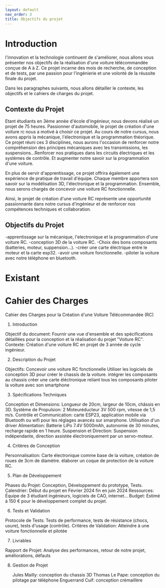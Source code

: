 ```yaml
---
layout: default
nav_order: 3
title: Objectifs du projet
---
```


# Introduction
l'innovation et la technologie continuent de s'améliorer, nous allons vous présenter nos objectifs de la réalisation d'une voiture télécommandée conçue de A à Z. Ce projet incarne des mois de recherche, de conception et de tests, par une passion pour l'ingénierie et une volonté de la réussite finale du projet.

Dans les paragraphes suivants, nous allons détailler le contexte, les objectifs et le cahiers de charges du projet.




## Contexte du Projet

Etant étudiants en 3ème année d'école d'ingénieur, nous devons réalisé un projet de 75 heures.
Passionner d'automobile, le projet de création d'une voiture rc nous a motivé à choisir ce projet. Au cours de notre cursus, nous avons appris la mécanique, l'électronique et la programmation théorique. 
Ce projet réuni ces 3 disciplines, nous aurons l'occasion de renforcer notre compréhension des principes mécaniques avec les transmissions, les suspensions...Renforcer nos pratiques dans les circuits électriques et les systèmes de contrôle. Et augmenter notre savoir sur la programmation d'une voiture.

En plus de servir d'apprentissage, ce projet offrira également une expérience de pratique de travail d'équipe. Chaque membre apportera son savoir sur la modélisation 3D, l'électronique et la programmation. Ensemble, nous serons chargés de concevoir une voiture RC fonctionnelle.

Ainsi, le projet de création d'une voiture RC représente une opportunité passionnante dans notre cursus d'ingénieur et de renforcer nos compétences techniques et collaboration.

## Objectifs du Projet

-apprentissage sur la mécanique, l'electronique et la programmation d'une voiture RC.
-conception 3D de la voiture RC.
-Choix des bons composants (batteries, moteur, suppension...).
-créer une carte éléctrique entre le moteur et la carte esp32.
-avoir une voiture fonctionnelle.
-piloter la voiture avec notre téléphone en bluetooth.

# Existant


# Cahier des Charges

Cahier des Charges pour la Création d'une Voiture Télécommandée (RC)

1. Introduction

Objectif du document: Fournir une vue d'ensemble et des spécifications détaillées pour la conception et la réalisation du projet "Voiture RC".
Contexte: Création d'une voiture RC en projet de 3 année de cycle ingénieur.


2. Description du Projet

Objectifs:
Concevoir une voiture RC fonctionnelle
Utiliser les logiciels de conception 3D pour créer le chassis de la voiture.
intégrer les composants au chassis
créer une carte éléctronique reliant tous les composants
piloter la voiture avec son smartphone

3. Spécifications Techniques

Conception et Dimensions: Longueur de 20cm, largeur de 10cm, châssis en 3D.
Système de Propulsion: 2 Moteuréducteur 3V 500 rpm, vitesse de 1,5 m/s.
Contrôle et Communication: carte ESP23, application mobile via Bluetooth ou wifi pour les réglages avancés sur smarphone.
Utilisation d'un driver
Alimentation: Batterie LiPo 7.4V 5000mAh, autonomie de 30 minutes, recharge rapide en 1 heure.
Suspension et Direction: Suspension indépendante, direction assistée électroniquement par un servo-moteur.

4. Critères de Conception

Personnalisation: Carte électronique comme base de la voiture, création de roues de 3cm de diamètre.
                  élaborer un coque de protection de la voiture RC.


5. Plan de Développement

Phases du Projet: Conception, Développement du prototype, Tests.
Calendrier: Début du projet en Février 2024 fin en juin 2024
Ressources: Équipe de 3 étudiant ingénieurs, logiciels de CAO, internet...
Budget: Estimé à 150 € pour le développement complet du projet.

6. Tests et Validation

Protocole de Tests: Tests de performance, tests de résistance (chocs, usure), tests d'usage (contrôle).
Critères de Validation: Atteindre à une voiture fonctionnelle et pilotée

7. Livrables

Rapport de Projet: Analyse des performances, retour de notre projet, améliorations, défauts

8. Gestion de Projet

   Jules Mailly: conception du chassis 3D
   Thomas Le Pape: conception du pilotage par téléphone 
   Enguerrand Cuif: conception crémaillère 




